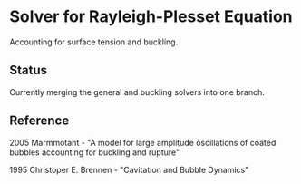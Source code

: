 # Solver for Rayleigh-Plesset Equation
Accounting for surface tension and buckling.

## Status

Currently merging the general and buckling solvers into one branch.

## Reference

2005 Marmmotant - "A model for large amplitude oscillations of coated bubbles accounting for buckling and rupture"

1995 Christoper E. Brennen - "Cavitation and Bubble Dynamics"